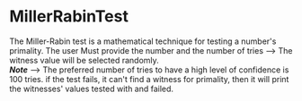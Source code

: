 # MillerRabinTest
The Miller-Rabin test is a mathematical technique for testing a number's primality.
The user Must provide the number and the number of tries --> The witness value will be selected randomly. <br>
<b>*Note*</b> --> The preferred number of tries to have a high level of confidence is 100 tries.
if the test fails, it can't find a witness for primality,  then it will print the witnesses' values tested with and failed.
